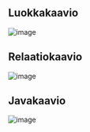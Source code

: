 
 
## Luokkakaavio

![image](https://github.com/DeltaTeam-hh/backend/assets/89454122/c3e7d770-a57f-490d-96d9-e0e3e5bae63f)


## Relaatiokaavio

![image](https://github.com/DeltaTeam-hh/backend/assets/89454122/717d087c-9c9c-4fca-a000-15de7725d382)

## Javakaavio

![image](https://github.com/DeltaTeam-hh/backend/assets/89454122/2574f591-1797-4660-bd57-30a306dc6723)





 
